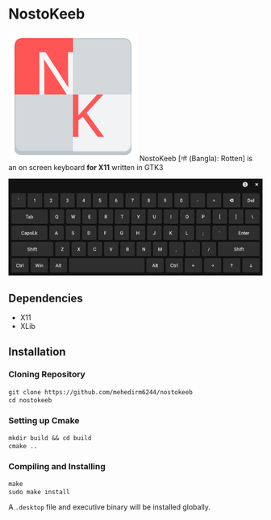 # NostoKeeb
![Logo](/assets/nostokeeb.svg)
NostoKeeb [নষ্ট (Bangla): Rotten] is an on screen keyboard **for X11** written in GTK3

![Screenshot](/assets/screenshot.png)

## Dependencies

- X11
- XLib

## Installation

### Cloning Repository
```
git clone https://github.com/mehedirm6244/nostokeeb
cd nostokeeb
```

### Setting up Cmake
```
mkdir build && cd build
cmake ..
```

### Compiling and Installing
```
make
sudo make install
```
A `.desktop` file and executive binary will be installed globally.
